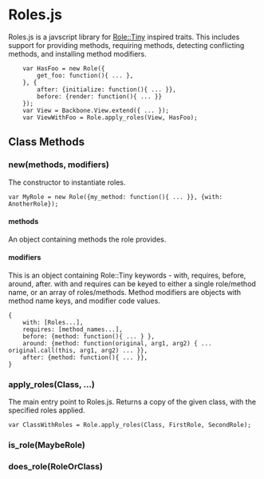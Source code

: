 # Roles.js

Roles.js is a javscript library for [Role::Tiny](https://metacpan.org/pod/Role::Tiny) inspired traits. This includes support for providing methods, requiring methods, detecting conflicting methods, and installing method modifiers.

```
    var HasFoo = new Role({
        get_foo: function(){ ... },
    }, {
        after: {initialize: function(){ ... }},
        before: {render: function(){ ... }}
    });
    var View = Backbone.View.extend({ ... });
    var ViewWithFoo = Role.apply_roles(View, HasFoo);
```

## Class Methods

### new(methods, modifiers)

The constructor to instantiate roles.

```
var MyRole = new Role({my_method: function(){ ... }}, {with: AnotherRole});
```

#### methods

An object containing methods the role provides.

#### modifiers

This is an object containing Role::Tiny keywords - with, requires, before, around, after. with and requires can be keyed to either a single role/method name, or an array of roles/methods. Method modifiers are objects with method name keys, and modifier code values.

```
{
    with: [Roles...],
    requires: [method_names...],
    before: {method: function(){ ... } },
    around: {method: function(original, arg1, arg2) { ... original.call(this, arg1, arg2) ... }},
    after: {method: function(){ ... }},
}
```

### apply_roles(Class, ...)

The main entry point to Roles.js. Returns a copy of the given class, with the specified roles applied.

```
var ClassWithRoles = Role.apply_roles(Class, FirstRole, SecondRole);
```

### is_role(MaybeRole)


### does_role(RoleOrClass)


